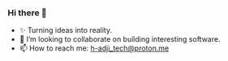 
### Hi there 👋

<!--
**H-ADJI/H-ADJI** is a ✨ _special_ ✨ repository because its `README.md` (this file) appears on your GitHub profile. -->

- ✨ Turning ideas into reality. 
- 👯 I’m looking to collaborate on building interesting software.
- 📫 How to reach me: h-adji_tech@proton.me
